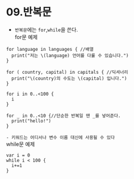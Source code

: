 # 09.반복문

* `반복문`에는 `for`,`while`을 쓴다.<br>
for문 예제
```
for language in languages { //배열
  print("저는 \(language) 언어를 다룰 수 있습니다.")
}

for ( country, capital) in capitals { //딕셔너리
  print("\(country)의 수도는 \(capital) 입니다.")
}

for i in 0..<100 {
  i
}

for _ in 0..<10 {//단순한 반복일 땐 _를 넣어준다.
  print("hello!")
}

```
`- 키워드는 어디서나 변수 이름 대신에 사용될 수 있다`
<br>
while문 예제
```
var i = 0
while i < 100 {
  i+=1
}
```
